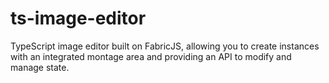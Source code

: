 # ts-image-editor
TypeScript image editor built on FabricJS, allowing you to create instances with an integrated montage area and providing an API to modify and manage state.
